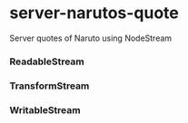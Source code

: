 # server-narutos-quote
Server quotes of Naruto  using NodeStream

### ReadableStream
### TransformStream
### WritableStream
